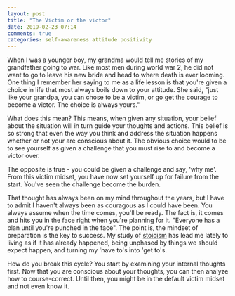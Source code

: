 ```yaml
---
layout: post
title: "The Victim or the victor"
date: 2019-02-23 07:14
comments: true
categories: self-awareness attitude positivity
---
```


When I was a younger boy, my grandma would tell me stories of my grandfather going to war. Like most men during world war 2, he did not want to go to leave his new bride and head to where death is ever looming. One thing I remember her saying to me as a life lesson is that you're given a choice in life that most always boils down to your attitude. She said, "just like your grandpa, you can chose to be a victim, or go get the courage to become a victor. The choice is always yours."

What does this mean? This means, when given any situation, your belief about the situation will in turn guide your thoughts and actions. This belief is so strong that even the way you think and address the situation happens whether or not your are conscious about it. The obvious choice would to be to see yourself as given a challenge that you must rise to and become a victor over.

The opposite is true - you could be given a challenge and say, 'why me'. From this victim midset, you have now set yourself up for failure from the start. You've seen the challenge become the burden.

That thought has always been on my mind throughout the years, but I have to admit I haven't always been as couragous as I could have been. You always assume when the time comes, you'll be ready. The fact is, it comes and hits you in the face right when you're planning for it. "Everyone has a plan until you're punched in the face". The point is, the mindset of preparation is the key to success. My study of [stoicism](http://thedailystoic.com) has lead me lately to living as if it has already happened, being unphased by things we should expect happen, and turning my 'have to's into 'get to's.

How do you break this cycle? You start by examining your internal thoughts first. Now that you are conscious about your thoughts, you can then analyze how to course-correct. Until then, you might be in the default victim midset and not even know it.
